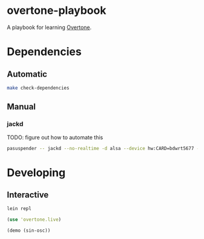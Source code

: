 # overtone-playbook

A playbook for learning [Overtone](http://overtone.github.io/).

# Dependencies

## Automatic

```bash
make check-dependencies
```

## Manual

### jackd

TODO: figure out how to automate this

```bash
pasuspender -- jackd --no-realtime -d alsa --device hw:CARD=bdwrt5677 -r44100 -p1024 -n2
```


# Developing

## Interactive

```bash
lein repl
```

```clojure
(use 'overtone.live)

(demo (sin-osc))
```


